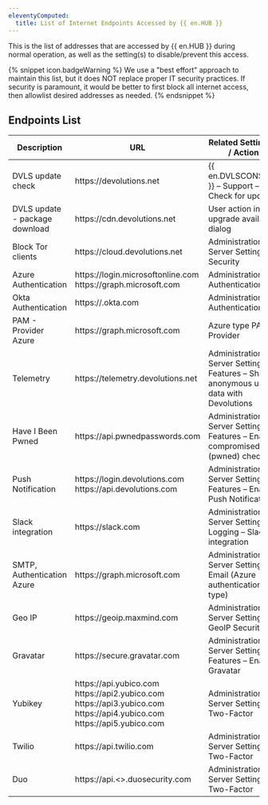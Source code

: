 ```yaml
---
eleventyComputed:
  title: List of Internet Endpoints Accessed by {{ en.HUB }}
---
```

This is the list of addresses that are accessed by {{ en.HUB }} during normal operation, as well as the setting(s) to disable/prevent this access.

{% snippet icon.badgeWarning %}
We use a "best effort" approach to maintain this list, but it does NOT replace proper IT security practices. If security is paramount, it would be better to first block all internet access, then allowlist desired addresses as needed.
{% endsnippet %}

## Endpoints List

| Description                    | URL                                                                            | Related Setting(s) / Action |
| ------------------------------ | ------------------------------------------------------------------------------ | ------------------------- |
| DVLS update check              | https<area>://devolutions.net                                                  | {{ en.DVLSCONSOLE }} – Support – Check for updates |
| DVLS update - package download | https<area>://cdn.devolutions.net                                              | User action in the upgrade available dialog |
| Block Tor clients              | https<area>://cloud.devolutions.net                                            | Administration – Server Settings – Security |
| Azure Authentication           | https<area>://login.microsoftonline.com<br>https<area>://graph.microsoft.com   | Administration – Authentication |
| Okta Authentication            | https<area>://<domain>.okta.com                                                | Administration – Authentication |
| PAM - Provider Azure           | https<area>://graph.microsoft.com                                              | Azure type PAM Provider |
| Telemetry                      | https<area>://telemetry.devolutions.net                                        | Administration – Server Settings – Features – Share anonymous usage data with Devolutions |
| Have I Been Pwned              | https<area>://api.pwnedpasswords.com                                           | Administration – Server Settings – Features – Enable compromised (pwned) check |
| Push Notification              | https<area>://login.devolutions.com<br>https<area>://api.devolutions.com       | Administration – Server Settings – Features – Enable Push Notification |
| Slack integration              | https<area>://slack.com                                                        | Administration – Server Settings – Logging – Slack integration |
| SMTP, Authentication Azure     | https<area>://graph.microsoft.com                                              | Administration – Server Settings – Email (Azure authentication type) |
| Geo IP                         | https<area>://geoip.maxmind.com                                                | Administration – Server Settings – GeoIP Security |
| Gravatar                       | https<area>://secure.gravatar.com                                              | Administration – Server Settings – Features – Enable Gravatar |
| Yubikey                        | https<area>://api.yubico.com<br>https<area>://api2.yubico.com<br>https<area>://api3.yubico.com<br>https<area>://api4.yubico.com<br>https<area>://api5.yubico.com<br> | Administration – Server Settings – Two-Factor |
| Twilio                         | https<area>://api.twilio.com                                                   | Administration – Server Settings – Two-Factor |
| Duo                            | https<area>://api.<>.duosecurity.com                                           | Administration – Server Settings – Two-Factor |